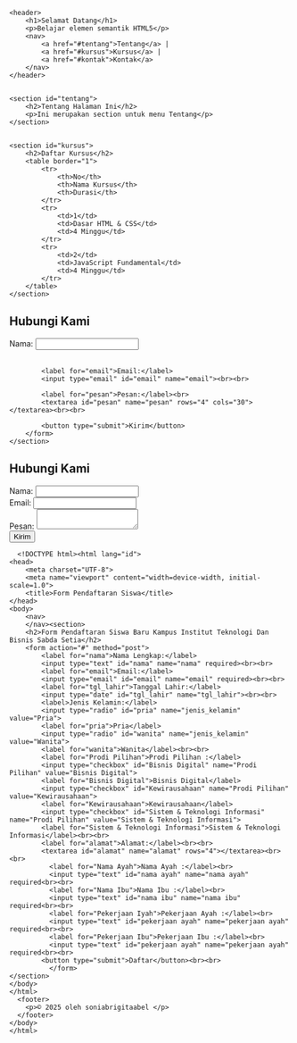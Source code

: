 <!DOCTYPE html>
<html lang="id">
<head>
    <meta charset="UTF-8">
    <meta name="viewport" content="width=device-width, initial-scale=1.0">
    <title>Quiz 1 - HTML5</title>
</head>
<body>

    
    <header>
        <h1>Selamat Datang</h1>
        <p>Belajar elemen semantik HTML5</p>
        <nav>
            <a href="#tentang">Tentang</a> |
            <a href="#kursus">Kursus</a> |
            <a href="#kontak">Kontak</a>
        </nav>
    </header>

   
    <section id="tentang">
        <h2>Tentang Halaman Ini</h2>
        <p>Ini merupakan section untuk menu Tentang</p>
    </section>

  
    <section id="kursus">
        <h2>Daftar Kursus</h2>
        <table border="1">
            <tr>
                <th>No</th>
                <th>Nama Kursus</th>
                <th>Durasi</th>
            </tr>
            <tr>
                <td>1</td>
                <td>Dasar HTML & CSS</td>
                <td>4 Minggu</td>
            </tr>
            <tr>
                <td>2</td>
                <td>JavaScript Fundamental</td>
                <td>4 Minggu</td>
            </tr>
        </table>
    </section>

   <section id="kontak">
        <h2>Hubungi Kami</h2>
        <form>
            <label for="nama">Nama:</label>
            <input type="text" id="nama" name="nama"><br><br>
            
            <label for="email">Email:</label>
            <input type="email" id="email" name="email"><br><br>
            
            <label for="pesan">Pesan:</label><br>
            <textarea id="pesan" name="pesan" rows="4" cols="30"></textarea><br><br>
            
            <button type="submit">Kirim</button>
        </form>
    </section>
<footer>
    <section id="kontak">
        <h2>Hubungi Kami</h2>
        <form>
          <label>Nama: <input type="text" /></label><br />
          <label>Email: <input type="email" /></label><br />
          <label>Pesan: <textarea></textarea></label><br />
          <button type="submit">Kirim</button>
        </form>
      </section>
    
      <!DOCTYPE html><html lang="id">
    <head>
        <meta charset="UTF-8">
        <meta name="viewport" content="width=device-width, initial-scale=1.0">
        <title>Form Pendaftaran Siswa</title>
    </head>
    <body>
        <nav>
        </nav><section>
        <h2>Form Pendaftaran Siswa Baru Kampus Institut Teknologi Dan Bisnis Sabda Setia</h2>
        <form action="#" method="post">
            <label for="nama">Nama Lengkap:</label>
            <input type="text" id="nama" name="nama" required><br><br>
            <label for="email">Email:</label>
            <input type="email" id="email" name="email" required><br><br>
            <label for="tgl_lahir">Tanggal Lahir:</label>
            <input type="date" id="tgl_lahir" name="tgl_lahir"><br><br>
            <label>Jenis Kelamin:</label>
            <input type="radio" id="pria" name="jenis_kelamin" value="Pria">
            <label for="pria">Pria</label>
            <input type="radio" id="wanita" name="jenis_kelamin" value="Wanita">
            <label for="wanita">Wanita</label><br><br>
            <label for="Prodi Pilihan">Prodi Pilihan :</label>
            <input type="checkbox" id="Bisnis Digital" name="Prodi Pilihan" value="Bisnis Digital">
            <label for="Bisnis Digital">Bisnis Digital</label>
            <input type="checkbox" id="Kewirausahaan" name="Prodi Pilihan" value="Kewirausahaan">
            <label for="Kewirausahaan">Kewirausahaan</label>
            <input type="checkbox" id="Sistem & Teknologi Informasi" name="Prodi Pilihan" value="Sistem & Teknologi Informasi">
            <label for="Sistem & Teknologi Informasi">Sistem & Teknologi Informasi</label><br><br>
            <label for="alamat">Alamat:</label><br><br>
            <textarea id="alamat" name="alamat" rows="4"></textarea><br><br>
              <label for="Nama Ayah">Nama Ayah :</label><br>
              <input type="text" id="nama ayah" name="nama ayah" required<br><br>
              <label for="Nama Ibu">Nama Ibu :</label><br>
              <input type="text" id="nama ibu" name="nama ibu" required<br><br>
              <label for="Pekerjaan Iyah">Pekerjaan Ayah :</label><br>
              <input type="text" id="pekerjaan ayah" name="pekerjaan ayah" required<br><br>
              <label for="Pekerjaan Ibu">Pekerjaan Ibu :</label><br>
              <input type="text" id="pekerjaan ayah" name="pekerjaan ayah" required<br><br>
            <button type="submit">Daftar</button><br><br>
              </form>
    </section>
    </body>
    </html>
      <footer>
        <p>© 2025 oleh soniabrigitaabel </p>
      </footer>
    </body>
    </html>
</footer>
    
  
